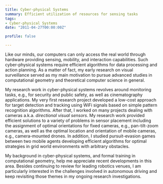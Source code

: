 ```yaml
---
title: Cyber-physical Systems
summary: Efficient utilization of resources for sensing tasks
tags:
- Cyber-physical Systems
date: "2011-04-27T00:00:00Z"

profile: false

---
```


Like our minds, our computers can only access the real world through hardware providing sensing, mobility, and interaction capabilities. Such cyber-physical systems require efficient algorithms for data processing and action planning. As a matter of fact, my early research on visual surveillance served as my main motivation to pursue advanced studies in computational geometry and theoretical computer science in general.

My research work in cyber-physical systems revolves around monitoring tasks, e.g., for security and public safety, as well as cinematography applications. My very first research project developed a low-cost approach for target detection and tracking using WiFi signals based on simple pattern recognition algorithms. After that, I worked on many projects dealing with cameras a.k.a. *directional visual sensors*. My research work provided efficient solutions to a variety of problems in sensor placement including the assignment of optimal orientations for fixed cameras, e.g., pan-tilt-zoom cameras, as well as the optimal location and orientation of mobile cameras, e.g., camera-mounted drones. In addition, I studied pursuit-evasion games between two mobile agents developing efficient algorithms for optimal strategies in grid world environments with arbitrary obstacles.

My background in cyber-physical systems, and formal training in computational geometry, help me appreciate recent developments in this area. Besides continuing to review for leading robotics venues, I am particularly interested in the challenges involved in autonomous driving and keep revisiting those themes in my ongoing research investigations.
